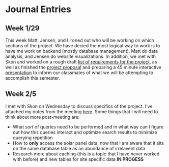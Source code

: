 # Journal Entries 
## Week 1/29
This week Matt, Jensen, and I ironed out who will be working on which sections of the project. We have decied the most logical way to work is to have me work on backend (mostly database management), Matt do data analysis, and Jensen do website visualizations. In addition, we met with Skon and worked on a rough draft [list of requirements for the project](https://docs.google.com/document/d/1XWqd5NIhoF1ryyyDD_2VsPwRrSpgEWXdVBVjxH6XMO4/edit?usp=sharing), as well as finished the [project proposal](https://docs.google.com/document/d/1EHq-PF2LkekZ6_t8fIX1WRgX5D-BSFJQ1DhFqK_1TBY/edit?usp=sharing) and preparing a 45 minute interactive [presentation](https://docs.google.com/presentation/d/1kZP0jXcm2uxT3m3x_Rm_kB_gCOMG2oKM6gRh_aI8YIw/edit?usp=sharing) to inform our classmates of what we will be attempting to accomplish this semester.
## Week 2/5
I met with Skon on Wednesday to discuss specifics of the project. I've attached my notes from the meeting [here](https://docs.google.com/document/d/1XKVftr6rIlWVmV-PFqNADGkpmC3KiHxBjyMyz9n8Rs8/edit?usp=sharing). Some things that I will need to think about more post-meeting are:
* What sort of queries need to be performed and in what way can I figure out how this queries interact and optimize search results to minimize querying repetition
* How to **only** access the solar panel data, now that I am aware that it sits on the same database table as an abundance of irrelavent data
* Research more about caching (this is a topic that I have never worked with before) and new tables for site specific data
**IN PROGESS**
